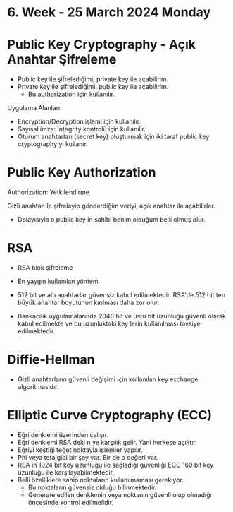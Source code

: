 # 6. Week - 25 March 2024 Monday

# Public Key Cryptography - Açık Anahtar Şifreleme

* Public key ile şifrelediğimi, private key ile açabilirim.  
* Private key ile şifrelediğimi, public key ile açabilirim.
  * Bu authorization için kullanılır.

Uygulama Alanları:
* Encryption/Decryption işlemi için kullanılır.
* Sayısal imza: Integrity kontrolü için kullanılır.
* Oturum anahtarları (secret key) oluşturmak için iki taraf public key cryptography yi kullanır.

# Public Key Authorization
Authorization: Yetkilendirme

Gizli anahtar ile şifreleyip gönderdiğim veriyi, açık anahtar ile açabilirler.
* Dolayısıyla o public key in sahibi benim olduğum belli olmuş olur.

# RSA
* RSA blok şifreleme
* En yaygın kullanılan yöntem

* 512 bit ve altı anahtarlar güvensiz kabul edilmektedir. RSA'de 512 bit ten büyük anahtar boyutunun kırılması daha zor olur.
* Bankacılık uygulamalarında 2048 bit ve üstü bit uzunluğu güvenli olarak kabul edilmekte ve bu uzunluktaki key lerin kullanılması tavsiye edilmektedir.

# Diffie-Hellman
* Gizli anahtarların güvenli değişimi için kullanılan key exchange algoritmasıdır.

# Elliptic Curve Cryptography (ECC)
* Eğri denklemi üzerinden çalışır.
* Eğri denklemi RSA deki n ye karşılık gelir. Yani herkese açıktır.
* Eğriyi kestiği teğet noktayla işlemler yapılır.
* Phi veya teta gibi bir şey var. Bir de p değeri var.
* RSA in 1024 bit key uzunluğu ile sağladığı güvenliği ECC 160 bit key uzunluğu ile karşılayabilmektedir.
* Belli özelliklere sahip noktaların kullanılmaması gerekiyor.
    * Bu noktaların güvensiz olduğu bilinmektedir.
    * Generate edilen denklemin veya noktanın güvenli olup olmadığı öncesinde kontrol edilmelidir.
